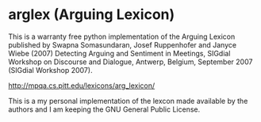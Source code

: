 # arglex (Arguing Lexicon)

This is a warranty free python implementation of the Arguing Lexicon published by Swapna Somasundaran, Josef Ruppenhofer and Janyce Wiebe (2007) Detecting Arguing and Sentiment in Meetings, SIGdial Workshop on Discourse and Dialogue, Antwerp, Belgium, September 2007 (SIGdial Workshop 2007).   

http://mpqa.cs.pitt.edu/lexicons/arg_lexicon/

This is a my personal implementation of the lexcon made available by the authors and I am keeping the GNU General Public License. 
